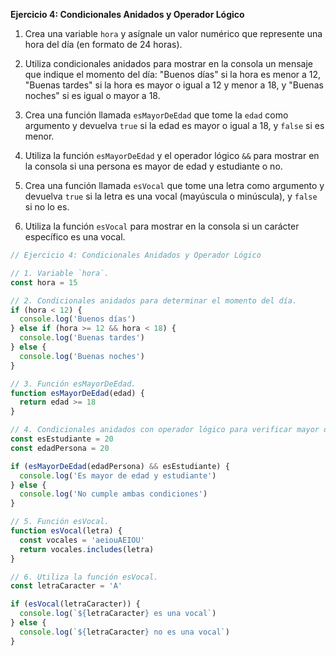 **Ejercicio 4: Condicionales Anidados y Operador Lógico**

1. Crea una variable `hora` y asígnale un valor numérico que represente una hora del día (en formato de 24 horas).

2. Utiliza condicionales anidados para mostrar en la consola un mensaje que indique el momento del día: "Buenos días" si la hora es menor a 12, "Buenas tardes" si la hora es mayor o igual a 12 y menor a 18, y "Buenas noches" si es igual o mayor a 18.

3. Crea una función llamada `esMayorDeEdad` que tome la `edad` como argumento y devuelva `true` si la edad es mayor o igual a 18, y `false` si es menor.

4. Utiliza la función `esMayorDeEdad` y el operador lógico `&&` para mostrar en la consola si una persona es mayor de edad y estudiante o no.

5. Crea una función llamada `esVocal` que tome una letra como argumento y devuelva `true` si la letra es una vocal (mayúscula o minúscula), y `false` si no lo es.

6. Utiliza la función `esVocal` para mostrar en la consola si un carácter específico es una vocal.

```javascript
// Ejercicio 4: Condicionales Anidados y Operador Lógico

// 1. Variable `hora`.
const hora = 15

// 2. Condicionales anidados para determinar el momento del día.
if (hora < 12) {
  console.log('Buenos días')
} else if (hora >= 12 && hora < 18) {
  console.log('Buenas tardes')
} else {
  console.log('Buenas noches')
}

// 3. Función esMayorDeEdad.
function esMayorDeEdad(edad) {
  return edad >= 18
}

// 4. Condicionales anidados con operador lógico para verificar mayor de edad y estudiante.
const esEstudiante = 20
const edadPersona = 20

if (esMayorDeEdad(edadPersona) && esEstudiante) {
  console.log('Es mayor de edad y estudiante')
} else {
  console.log('No cumple ambas condiciones')
}

// 5. Función esVocal.
function esVocal(letra) {
  const vocales = 'aeiouAEIOU'
  return vocales.includes(letra)
}

// 6. Utiliza la función esVocal.
const letraCaracter = 'A'

if (esVocal(letraCaracter)) {
  console.log(`${letraCaracter} es una vocal`)
} else {
  console.log(`${letraCaracter} no es una vocal`)
}
```
